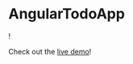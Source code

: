 # AngularTodoApp

[](Screenshot.png)!

Check out the [live demo](https://angular-todo-app.pages.dev)!
